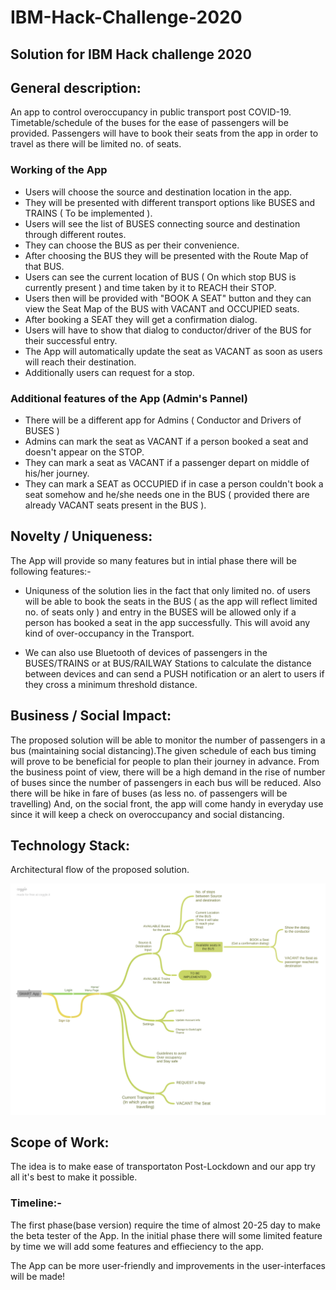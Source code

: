 # IBM-Hack-Challenge-2020

## Solution for IBM Hack challenge 2020

## General description:

An app to control overoccupancy in public transport post COVID-19. Timetable/schedule of the buses for the ease of passengers will be provided. Passengers will have to book their seats from the app in order to travel as there will be limited no. of seats.

### Working of the App

- Users will choose the source and destination location in the app.
- They will be presented with different transport options like BUSES and TRAINS ( To be implemented ).
- Users will see the list of BUSES connecting source and destination through different routes.
- They can choose the BUS as per their convenience.
- After choosing the BUS they will be presented with the Route Map of that BUS.
- Users can see the current location of BUS ( On which stop BUS is currently present ) and time taken by it to REACH their STOP.
- Users then will be provided with "BOOK A SEAT" button and they can view the Seat Map of the BUS with VACANT and OCCUPIED seats.
- After booking a SEAT they will get a confirmation dialog.
- Users will have to show that dialog to conductor/driver of the BUS for their successful entry.
- The App will automatically update the seat as VACANT as soon as users will reach their destination.
- Additionally users can request for a stop.

### Additional features of the App (Admin's Pannel)

- There will be a different app for Admins ( Conductor and Drivers of BUSES )
- Admins can mark the seat as VACANT if a person booked a seat and doesn't appear on the STOP.
- They can mark a seat as VACANT if a passenger depart on middle of his/her journey.
- They can mark a SEAT as OCCUPIED if in case a person couldn't book a seat somehow and he/she needs one in the BUS ( provided there are already VACANT seats present in the BUS ).

 
## Novelty / Uniqueness:
The App will provide so many features but in intial phase there will be following features:-<br/>

- Uniquness of the solution lies in the fact that only limited no. of users will be able to book the seats in the BUS ( as the app will reflect limited no. of seats only ) and entry in the BUSES will be allowed only if a person has booked a seat in the app successfully. This will avoid any kind of over-occupancy in the Transport.

- We can also use Bluetooth of devices of passengers in the BUSES/TRAINS or at BUS/RAILWAY Stations to calculate the distance between devices and can send a PUSH notification or an alert to users if they cross a minimum threshold distance.
 
## Business / Social Impact:

The proposed solution will be able to monitor the number of passengers in a bus (maintaining social distancing).The given schedule of each bus timing will prove to be beneficial for people to plan their journey in advance. From the business point of view, there will be a high demand in the rise of number of buses since the number of passengers in each bus will be reduced. Also there will be hike in fare of buses (as less no. of passengers will be travelling)  And, on the social front, the app will come handy in everyday use since it will keep a check on overoccupancy and social distancing.

 
## Technology Stack:

Architectural flow of the proposed solution.

![](SMART_App.png)

 
## Scope of Work:

The idea is to make ease of transportaton Post-Lockdown and our app try all it's best to 
make it possible.

### Timeline:-
The first phase(base version) require the time of almost 20-25 day to make the beta tester of the App.
In the initial phase there will some limited feature by time we will add some features and effieciency to the app.

The App can be more user-friendly and improvements in the user-interfaces will be made!

